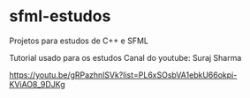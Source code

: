 # sfml-estudos
Projetos para estudos de C++ e SFML

Tutorial usado para os estudos
Canal do youtube: Suraj Sharma

https://youtu.be/gRPazhnlSVk?list=PL6xSOsbVA1ebkU66okpi-KViAO8_9DJKg

